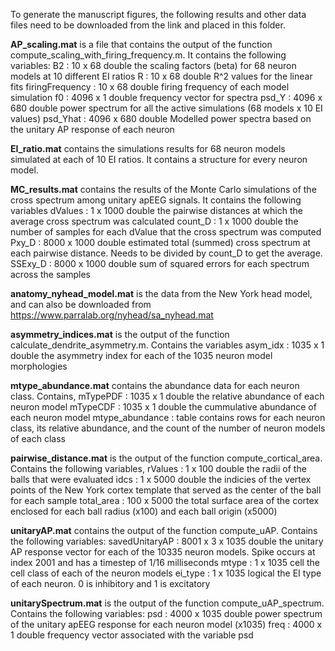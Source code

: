 To generate the manuscript figures, the following results and other data files need to be downloaded from the link and placed in this folder.

**AP_scaling.mat** is a file that contains the output of the function compute_scaling_with_firing_frequency.m. It contains the following variables:
B2 : 10 x 68 double
    the scaling factors (beta) for 68 neuron models at 10 different EI ratios
R : 10 x 68 double
    R^2 values for the linear fits
firingFrequency : 10 x 68 double
    firing frequency of each model simulation
f0 : 4096 x 1 double
    frequency vector for spectra
psd_Y : 4096 x 680 double
    power spectrum for all the active simulations (68 models x 10 EI values)
psd_Yhat : 4096 x 680 double
    Modelled power spectra based on the unitary AP response of each neuron

**EI_ratio.mat** contains the simulations results for 68 neuron models simulated at each of 10 EI ratios. It contains a structure for every
neuron model.

**MC_results.mat** contains the results of the Monte Carlo simulations of the cross spectrum among unitary apEEG signals. It contains the following variables
dValues : 1 x 1000 double
    the pairwise distances at which the average cross spectrum was calculated
count_D : 1 x 1000 double
    the number of samples for each dValue that the cross spectrum was computed
Pxy_D : 8000 x 1000 double
    estimated total (summed) cross spectrum at each pairwise distance. Needs to be divided by count_D to get the average.
SSExy_D : 8000 x 1000 double
    sum of squared errors for each spectrum across the samples

**anatomy_nyhead_model.mat** is the data from the New York head model, and can also be downloaded from https://www.parralab.org/nyhead/sa_nyhead.mat

**asymmetry_indices.mat** is the output of the function calculate_dendrite_asymmetry.m. Contains the variables
asym_idx : 1035 x 1 double
    the asymmetry index for each of the 1035 neuron model morphologies

**mtype_abundance.mat** contains the abundance data for each neuron class. Contains,
mTypePDF : 1035 x 1 double
    the relative abundance of each neuron model
mTypeCDF : 1035 x 1 double
    the cummulative abundance of each neuron model
mtype_abundance : table
    contains rows for each neuron class, its relative abundance, and the count of the number of neuron models of each class

**pairwise_distance.mat** is the output of the function compute_cortical_area. Contains the following variables,
rValues : 1 x 100 double
    the radii of the balls that were evaluated
idcs : 1 x 5000 double
    the indicies of the vertex points of the New York cortex template that served as the center of the ball for each sample
total_area : 100 x 5000
    the total surface area of the cortex enclosed for each ball radius (x100) and each ball origin (x5000)

**unitaryAP.mat** contains the output of the function compute_uAP. Contains the following variables:
savedUnitaryAP : 8001 x 3 x 1035 double
    the unitary AP response vector for each of the 10335 neuron models. Spike occurs at index 2001 and has a timestep of 1/16 milliseconds
mtype : 1 x 1035 cell
    the cell class of each of the neuron models
ei_type : 1 x 1035 logical
    the EI type of each neuron. 0 is inhibitory and 1 is excitatory

**unitarySpectrum.mat** is the output of the function compute_uAP_spectrum. Contains the following variables:
psd : 4000 x 1035 double
    power spectrum of the unitary apEEG response for each neuron model (x1035)
freq : 4000 x 1 double
    frequency vector associated with the variable psd

